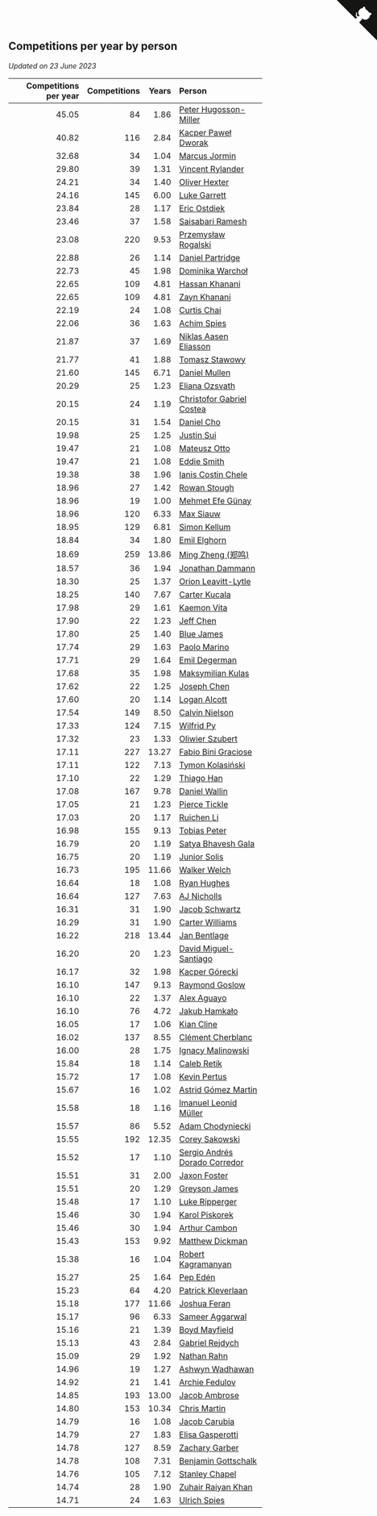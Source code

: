 ## Competitions per year by person

*Updated on 23 June 2023*

| Competitions per year | Competitions | Years | Person |
| ---: | ---: | ---: | :--- |
| 45.05 | 84 | 1.86 | [Peter Hugosson-Miller](https://www.worldcubeassociation.org/persons/2021HUGO01) |
| 40.82 | 116 | 2.84 | [Kacper Paweł Dworak](https://www.worldcubeassociation.org/persons/2020DWOR01) |
| 32.68 | 34 | 1.04 | [Marcus Jormin](https://www.worldcubeassociation.org/persons/2022JORM01) |
| 29.80 | 39 | 1.31 | [Vincent Rylander](https://www.worldcubeassociation.org/persons/2022RYLA01) |
| 24.21 | 34 | 1.40 | [Oliver Hexter](https://www.worldcubeassociation.org/persons/2022HEXT01) |
| 24.16 | 145 | 6.00 | [Luke Garrett](https://www.worldcubeassociation.org/persons/2017GARR05) |
| 23.84 | 28 | 1.17 | [Eric Ostdiek](https://www.worldcubeassociation.org/persons/2022OSTD01) |
| 23.46 | 37 | 1.58 | [Saisabari Ramesh](https://www.worldcubeassociation.org/persons/2021RAME01) |
| 23.08 | 220 | 9.53 | [Przemysław Rogalski](https://www.worldcubeassociation.org/persons/2013ROGA02) |
| 22.88 | 26 | 1.14 | [Daniel Partridge](https://www.worldcubeassociation.org/persons/2022PART02) |
| 22.73 | 45 | 1.98 | [Dominika Warchoł](https://www.worldcubeassociation.org/persons/2021WARC01) |
| 22.65 | 109 | 4.81 | [Hassan Khanani](https://www.worldcubeassociation.org/persons/2018KHAN26) |
| 22.65 | 109 | 4.81 | [Zayn Khanani](https://www.worldcubeassociation.org/persons/2018KHAN28) |
| 22.19 | 24 | 1.08 | [Curtis Chai](https://www.worldcubeassociation.org/persons/2022CHAI02) |
| 22.06 | 36 | 1.63 | [Achim Spies](https://www.worldcubeassociation.org/persons/2021SPIE01) |
| 21.87 | 37 | 1.69 | [Niklas Aasen Eliasson](https://www.worldcubeassociation.org/persons/2021ELIA01) |
| 21.77 | 41 | 1.88 | [Tomasz Stawowy](https://www.worldcubeassociation.org/persons/2021STAW01) |
| 21.60 | 145 | 6.71 | [Daniel Mullen](https://www.worldcubeassociation.org/persons/2016MULL04) |
| 20.29 | 25 | 1.23 | [Eliana Ozsvath](https://www.worldcubeassociation.org/persons/2022OZSV01) |
| 20.15 | 24 | 1.19 | [Christofor Gabriel Costea](https://www.worldcubeassociation.org/persons/2022COST03) |
| 20.15 | 31 | 1.54 | [Daniel Cho](https://www.worldcubeassociation.org/persons/2021CHOD01) |
| 19.98 | 25 | 1.25 | [Justin Sui](https://www.worldcubeassociation.org/persons/2022SUIJ01) |
| 19.47 | 21 | 1.08 | [Mateusz Otto](https://www.worldcubeassociation.org/persons/2022OTTO01) |
| 19.47 | 21 | 1.08 | [Eddie Smith](https://www.worldcubeassociation.org/persons/2022SMIT20) |
| 19.38 | 38 | 1.96 | [Ianis Costin Chele](https://www.worldcubeassociation.org/persons/2021CHEL01) |
| 18.96 | 27 | 1.42 | [Rowan Stough](https://www.worldcubeassociation.org/persons/2022STOU01) |
| 18.96 | 19 | 1.00 | [Mehmet Efe Günay](https://www.worldcubeassociation.org/persons/2022GUNA05) |
| 18.96 | 120 | 6.33 | [Max Siauw](https://www.worldcubeassociation.org/persons/2017SIAU02) |
| 18.95 | 129 | 6.81 | [Simon Kellum](https://www.worldcubeassociation.org/persons/2016KELL12) |
| 18.84 | 34 | 1.80 | [Emil Elghorn](https://www.worldcubeassociation.org/persons/2021ELGH01) |
| 18.69 | 259 | 13.86 | [Ming Zheng (郑鸣)](https://www.worldcubeassociation.org/persons/2009ZHEN11) |
| 18.57 | 36 | 1.94 | [Jonathan Dammann](https://www.worldcubeassociation.org/persons/2021DAMM01) |
| 18.30 | 25 | 1.37 | [Orion Leavitt-Lytle](https://www.worldcubeassociation.org/persons/2022LEAV01) |
| 18.25 | 140 | 7.67 | [Carter Kucala](https://www.worldcubeassociation.org/persons/2015KUCA01) |
| 17.98 | 29 | 1.61 | [Kaemon Vita](https://www.worldcubeassociation.org/persons/2021VITA01) |
| 17.90 | 22 | 1.23 | [Jeff Chen](https://www.worldcubeassociation.org/persons/2022CHEN19) |
| 17.80 | 25 | 1.40 | [Blue James](https://www.worldcubeassociation.org/persons/2022JAME01) |
| 17.74 | 29 | 1.63 | [Paolo Marino](https://www.worldcubeassociation.org/persons/2021MARI04) |
| 17.71 | 29 | 1.64 | [Emil Degerman](https://www.worldcubeassociation.org/persons/2021DEGE01) |
| 17.68 | 35 | 1.98 | [Maksymilian Kulas](https://www.worldcubeassociation.org/persons/2021KULA02) |
| 17.62 | 22 | 1.25 | [Joseph Chen](https://www.worldcubeassociation.org/persons/2022CHEN16) |
| 17.60 | 20 | 1.14 | [Logan Alcott](https://www.worldcubeassociation.org/persons/2022ALCO02) |
| 17.54 | 149 | 8.50 | [Calvin Nielson](https://www.worldcubeassociation.org/persons/2014NIEL03) |
| 17.33 | 124 | 7.15 | [Wilfrid Py](https://www.worldcubeassociation.org/persons/2016PYWI01) |
| 17.32 | 23 | 1.33 | [Oliwier Szubert](https://www.worldcubeassociation.org/persons/2022SZUB01) |
| 17.11 | 227 | 13.27 | [Fabio Bini Graciose](https://www.worldcubeassociation.org/persons/2010GRAC02) |
| 17.11 | 122 | 7.13 | [Tymon Kolasiński](https://www.worldcubeassociation.org/persons/2016KOLA02) |
| 17.10 | 22 | 1.29 | [Thiago Han](https://www.worldcubeassociation.org/persons/2022HANT01) |
| 17.08 | 167 | 9.78 | [Daniel Wallin](https://www.worldcubeassociation.org/persons/2013WALL03) |
| 17.05 | 21 | 1.23 | [Pierce Tickle](https://www.worldcubeassociation.org/persons/2022TICK01) |
| 17.03 | 20 | 1.17 | [Ruichen Li](https://www.worldcubeassociation.org/persons/2022LIRU02) |
| 16.98 | 155 | 9.13 | [Tobias Peter](https://www.worldcubeassociation.org/persons/2014PETE03) |
| 16.79 | 20 | 1.19 | [Satya Bhavesh Gala](https://www.worldcubeassociation.org/persons/2022GALA03) |
| 16.75 | 20 | 1.19 | [Junior Solis](https://www.worldcubeassociation.org/persons/2022SOLI03) |
| 16.73 | 195 | 11.66 | [Walker Welch](https://www.worldcubeassociation.org/persons/2011WELC01) |
| 16.64 | 18 | 1.08 | [Ryan Hughes](https://www.worldcubeassociation.org/persons/2022HUGH04) |
| 16.64 | 127 | 7.63 | [AJ Nicholls](https://www.worldcubeassociation.org/persons/2015NICH04) |
| 16.31 | 31 | 1.90 | [Jacob Schwartz](https://www.worldcubeassociation.org/persons/2021SCHW01) |
| 16.29 | 31 | 1.90 | [Carter Williams](https://www.worldcubeassociation.org/persons/2021WILL06) |
| 16.22 | 218 | 13.44 | [Jan Bentlage](https://www.worldcubeassociation.org/persons/2010BENT01) |
| 16.20 | 20 | 1.23 | [David Miguel-Santiago](https://www.worldcubeassociation.org/persons/2022MIGU02) |
| 16.17 | 32 | 1.98 | [Kacper Górecki](https://www.worldcubeassociation.org/persons/2021GORE01) |
| 16.10 | 147 | 9.13 | [Raymond Goslow](https://www.worldcubeassociation.org/persons/2014GOSL01) |
| 16.10 | 22 | 1.37 | [Alex Aguayo](https://www.worldcubeassociation.org/persons/2022AGUA01) |
| 16.10 | 76 | 4.72 | [Jakub Hamkało](https://www.worldcubeassociation.org/persons/2018HAMK01) |
| 16.05 | 17 | 1.06 | [Kian Cline](https://www.worldcubeassociation.org/persons/2022CLIN01) |
| 16.02 | 137 | 8.55 | [Clément Cherblanc](https://www.worldcubeassociation.org/persons/2014CHER05) |
| 16.00 | 28 | 1.75 | [Ignacy Malinowski](https://www.worldcubeassociation.org/persons/2021MALI02) |
| 15.84 | 18 | 1.14 | [Caleb Retik](https://www.worldcubeassociation.org/persons/2022RETI01) |
| 15.72 | 17 | 1.08 | [Kevin Pertus](https://www.worldcubeassociation.org/persons/2022PERT01) |
| 15.67 | 16 | 1.02 | [Astrid Gómez Martin](https://www.worldcubeassociation.org/persons/2022MART26) |
| 15.58 | 18 | 1.16 | [Imanuel Leonid Müller](https://www.worldcubeassociation.org/persons/2022MULL02) |
| 15.57 | 86 | 5.52 | [Adam Chodyniecki](https://www.worldcubeassociation.org/persons/2017CHOD02) |
| 15.55 | 192 | 12.35 | [Corey Sakowski](https://www.worldcubeassociation.org/persons/2011SAKO01) |
| 15.52 | 17 | 1.10 | [Sergio Andrés Dorado Corredor](https://www.worldcubeassociation.org/persons/2022CORR05) |
| 15.51 | 31 | 2.00 | [Jaxon Foster](https://www.worldcubeassociation.org/persons/2021FOST01) |
| 15.51 | 20 | 1.29 | [Greyson James](https://www.worldcubeassociation.org/persons/2022JAME02) |
| 15.48 | 17 | 1.10 | [Luke Ripperger](https://www.worldcubeassociation.org/persons/2022RIPP01) |
| 15.46 | 30 | 1.94 | [Karol Piskorek](https://www.worldcubeassociation.org/persons/2021PISK01) |
| 15.46 | 30 | 1.94 | [Arthur Cambon](https://www.worldcubeassociation.org/persons/2021CAMB01) |
| 15.43 | 153 | 9.92 | [Matthew Dickman](https://www.worldcubeassociation.org/persons/2013DICK01) |
| 15.38 | 16 | 1.04 | [Robert Kagramanyan](https://www.worldcubeassociation.org/persons/2022KAGR01) |
| 15.27 | 25 | 1.64 | [Pep Edén](https://www.worldcubeassociation.org/persons/2021EDEN01) |
| 15.23 | 64 | 4.20 | [Patrick Kleverlaan](https://www.worldcubeassociation.org/persons/2019KLEV01) |
| 15.18 | 177 | 11.66 | [Joshua Feran](https://www.worldcubeassociation.org/persons/2011FERA01) |
| 15.17 | 96 | 6.33 | [Sameer Aggarwal](https://www.worldcubeassociation.org/persons/2017AGGA01) |
| 15.16 | 21 | 1.39 | [Boyd Mayfield](https://www.worldcubeassociation.org/persons/2022MAYF01) |
| 15.13 | 43 | 2.84 | [Gabriel Rejdych](https://www.worldcubeassociation.org/persons/2020REJD01) |
| 15.09 | 29 | 1.92 | [Nathan Rahn](https://www.worldcubeassociation.org/persons/2021RAHN01) |
| 14.96 | 19 | 1.27 | [Ashwyn Wadhawan](https://www.worldcubeassociation.org/persons/2022WADH02) |
| 14.92 | 21 | 1.41 | [Archie Fedulov](https://www.worldcubeassociation.org/persons/2022FEDU01) |
| 14.85 | 193 | 13.00 | [Jacob Ambrose](https://www.worldcubeassociation.org/persons/2010AMBR01) |
| 14.80 | 153 | 10.34 | [Chris Martin](https://www.worldcubeassociation.org/persons/2013MART03) |
| 14.79 | 16 | 1.08 | [Jacob Carubia](https://www.worldcubeassociation.org/persons/2022CARU02) |
| 14.79 | 27 | 1.83 | [Elisa Gasperotti](https://www.worldcubeassociation.org/persons/2021GASP01) |
| 14.78 | 127 | 8.59 | [Zachary Garber](https://www.worldcubeassociation.org/persons/2014GARB01) |
| 14.78 | 108 | 7.31 | [Benjamin Gottschalk](https://www.worldcubeassociation.org/persons/2016GOTT01) |
| 14.76 | 105 | 7.12 | [Stanley Chapel](https://www.worldcubeassociation.org/persons/2016CHAP04) |
| 14.74 | 28 | 1.90 | [Zuhair Raiyan Khan](https://www.worldcubeassociation.org/persons/2021KHAN05) |
| 14.71 | 24 | 1.63 | [Ulrich Spies](https://www.worldcubeassociation.org/persons/2021SPIE02) |


<a href="https://github.com/jonatanklosko/wca_statistics" class="github-corner" aria-label="View source on Github"><svg width="80" height="80" viewBox="0 0 250 250" style="fill:#151513; color:#fff; position: absolute; top: 0; border: 0; right: 0;" aria-hidden="true"><path d="M0,0 L115,115 L130,115 L142,142 L250,250 L250,0 Z"></path><path d="M128.3,109.0 C113.8,99.7 119.0,89.6 119.0,89.6 C122.0,82.7 120.5,78.6 120.5,78.6 C119.2,72.0 123.4,76.3 123.4,76.3 C127.3,80.9 125.5,87.3 125.5,87.3 C122.9,97.6 130.6,101.9 134.4,103.2" fill="currentColor" style="transform-origin: 130px 106px;" class="octo-arm"></path><path d="M115.0,115.0 C114.9,115.1 118.7,116.5 119.8,115.4 L133.7,101.6 C136.9,99.2 139.9,98.4 142.2,98.6 C133.8,88.0 127.5,74.4 143.8,58.0 C148.5,53.4 154.0,51.2 159.7,51.0 C160.3,49.4 163.2,43.6 171.4,40.1 C171.4,40.1 176.1,42.5 178.8,56.2 C183.1,58.6 187.2,61.8 190.9,65.4 C194.5,69.0 197.7,73.2 200.1,77.6 C213.8,80.2 216.3,84.9 216.3,84.9 C212.7,93.1 206.9,96.0 205.4,96.6 C205.1,102.4 203.0,107.8 198.3,112.5 C181.9,128.9 168.3,122.5 157.7,114.1 C157.9,116.9 156.7,120.9 152.7,124.9 L141.0,136.5 C139.8,137.7 141.6,141.9 141.8,141.8 Z" fill="currentColor" class="octo-body"></path></svg></a><style>.github-corner:hover .octo-arm{animation:octocat-wave 560ms ease-in-out}@keyframes octocat-wave{0%,100%{transform:rotate(0)}20%,60%{transform:rotate(-25deg)}40%,80%{transform:rotate(10deg)}}@media (max-width:500px){.github-corner:hover .octo-arm{animation:none}.github-corner .octo-arm{animation:octocat-wave 560ms ease-in-out}}</style>
